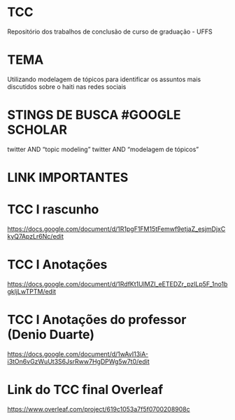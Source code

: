 # TCC
Repositório dos trabalhos de conclusão de curso de graduação - UFFS


# TEMA 
Utilizando modelagem de tópicos para identificar os assuntos mais discutidos sobre o haiti nas redes sociais

# STINGS DE BUSCA #GOOGLE SCHOLAR
twitter AND “topic modeling”
twitter AND “modelagem de tópicos”



# LINK IMPORTANTES

# TCC I rascunho
https://docs.google.com/document/d/1R1pgF1FM15tFemwf9etjaZ_esjmDjxCkyQ7ApzLr6Nc/edit


# TCC I Anotações 
https://docs.google.com/document/d/1RdfKt1UlMZI_eETEDZr_pzlLp5F_1no1bgkljLwTPTM/edit

# TCC I Anotações do professor (Denio Duarte)
https://docs.google.com/document/d/1wAvI13iA-i3tOn6vGzWuUt3S6JsrRww7HgDPWg5w7t0/edit

# Link do TCC final Overleaf
https://www.overleaf.com/project/619c1053a7f5f0700208908c






